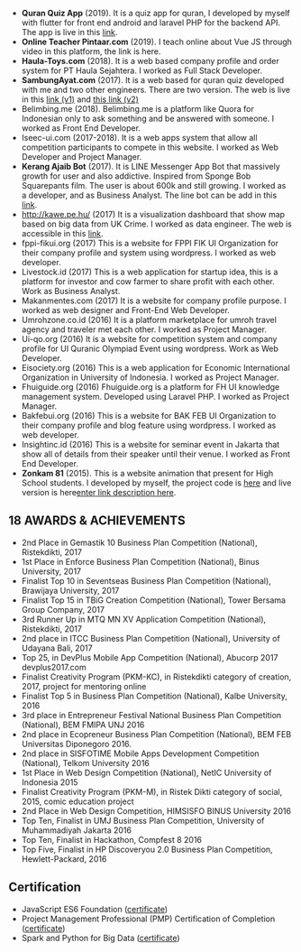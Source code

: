 
- **Quran Quiz App** (2019). It is a quiz app for quran, I developed by myself with flutter for front end android and laravel PHP for the backend API. The app is live in this [link](https://play.google.com/store/apps/details?id=com.gotongroyong.quranquiz). 
- **Online Teacher Pintaar.com** (2019). I teach online about Vue JS through video in this platform, the link is here.
- **Haula-Toys.com** (2018). It is a web based company profile and order system for PT Haula Sejahtera. I worked as Full Stack Developer.
- **SambungAyat.com** (2017). It is a web based for quran quiz developed with me and two other engineers. There are two version. The web is live in this [link (v1)](http://u193493901.hostingerapp.com/) and [this link (v2)](http://u193493901.hostingerapp.com/v2)
- Belimbing.me (2018). Belimbing.me is a platform like Quora for Indonesian only to ask something and be answered with someone. I worked as Front End Developer.
- Iseec-ui.com (2017-2018). It is a web apps system that allow all competition participants to compete in this website. I worked as Web Developer and Project Manager.
- **Kerang Ajaib Bot** (2017). It is LINE Messenger App Bot that massively growth for user and also addictive. Inspired from Sponge Bob Squarepants film. The user is about 600k and still growing. I worked as a developer, and as Business Analyst. The line bot can be add in this [link](https://line.me/ti/p/@kmw5886x).
- http://kawe.pe.hu/ (2017) It is a visualization dashboard that show map based on big data from UK Crime. I worked as data engineer. The web is accessible in this [link](http://kawe.pe.hu/).
- fppi-fikui.org (2017)	This is a website for FPPI FIK UI Organization for their company profile and system using wordpress. I worked as web developer.
- Livestock.id (2017) This is a web application for startup idea, this is a platform for investor and cow farmer to share profit with each other. Work as Business Analyst.
- Makanmentes.com (2017) It is a website for company profile purpose. I worked as web designer and Front-End Web Developer.
- Umrohzone.co.id (2016) It is a platform marketplace for umroh travel agency and traveler met each other. I worked as Project Manager.
- Ui-qo.org (2016) It is a website for competition system and company profile for UI Quranic Olympiad Event using wordpress. Work as Web Developer.
- Eisociety.org (2016)	This is a web application for Economic International Organization in University of Indonesia. I worked as Project Manager.
- Fhuiguide.org (2016)	Fhuiguide.org is a platform for FH UI knowledge management system. Developed using Laravel PHP. I worked as Project Manager.
- Bakfebui.org (2016)	This is a website for BAK FEB UI Organization to their company profile and blog feature using wordpress. I worked as web developer.
- Insightinc.id (2016)	This is a website for seminar event in Jakarta that show all of details from their speaker until their venue. I worked as Front End Developer.
- **Zonkam 81** (2015). This is a website animation that present for High School students. I developed by myself, the project code is [here](https://github.com/luthviar/zonkam81_presentation) and live version is here[enter link description here](http://u193493901.hostingerapp.com/zonkam81).

## 18 AWARDS & ACHIEVEMENTS
- 2nd Place in Gemastik 10 Business Plan Competition (National), Ristekdikti, 2017
- 1st Place in Enforce Business Plan Competition (National), Binus University, 2017
- Finalist Top 10 in Seventseas Business Plan Competition (National), Brawijaya University, 2017
- Finalist Top 15 in TBiG Creation Competition (National), Tower Bersama Group Company, 2017
- 3rd Runner Up in MTQ MN XV Application Competition (National), Ristekdikti, 2017
- 2nd place in ITCC Business Plan Competition (National), University of Udayana Bali, 2017
- Top 25, in DevPlus Mobile App Competition (National), Abucorp 2017 devplus2017.com
- Finalist Creativity Program (PKM-KC), in Ristekdikti category of creation, 2017, project for mentoring online
- Finalist Top 5 in Business Plan Competition (National), Kalbe University, 2016
- 3rd place in Entrepreneur Festival National Business Plan Competition (National), BEM FMIPA UNJ 2016
- 2nd place in Ecopreneur Business Plan Competition (National), BEM FEB Universitas Diponegoro 2016.
- 2nd place in SISFOTIME Mobile Apps Development Competition (National), Telkom University 2016
- 1st Place in Web Design Competition (National), NetIC University of Indonesia 2015
- Finalist Creativity Program (PKM-M), in Ristek Dikti category of social, 2015, comic education project
- 2nd Place in Web Design Competition, HIMSISFO BINUS University 2016
- Top Ten, Finalist in UMJ Business Plan Competition, University of Muhammadiyah Jakarta 2016
- Top Ten, Finalist in Hackathon, Compfest 8 2016
- Top Five, Finalist in HP Discoveryou 2.0 Business Plan Competition, Hewlett-Packard, 2016

## Certification
- JavaScript ES6 Foundation ([certificate](https://www.udemy.com/certificate/UC-JZC4889W/))
- Project Management Professional (PMP) Certification of Completion ([certificate](https://drive.google.com/open?id=1RuXJr6e3RboxTZwDEJyawbV-e6Jg3k-L))
- Spark and Python for Big Data ([certificate](http://ude.my/UC-GKW6E8GM))